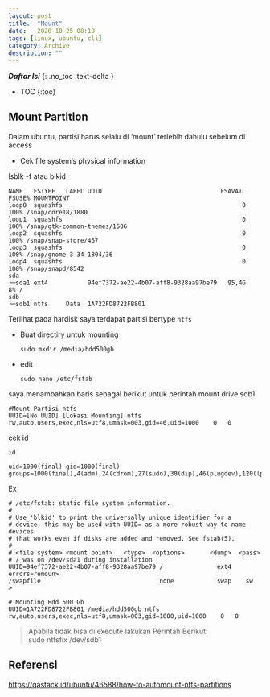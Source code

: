 ```yaml
---
layout: post
title:  "Mount"
date:   2020-10-25 08:18
tags: [linux, ubuntu, cli]
category: Archive
description: ""
---
```


***Daftar Isi***
{: .no_toc .text-delta }

- TOC
{:toc}

## Mount Partition
Dalam ubuntu, partisi harus selalu di ‘mount’ terlebih dahulu sebelum di access

* Cek file system’s physical information

lsblk -f atau blkid

```
NAME   FSTYPE   LABEL UUID                                 FSAVAIL FSUSE% MOUNTPOINT
loop0  squashfs                                                  0   100% /snap/core18/1880
loop1  squashfs                                                  0   100% /snap/gtk-common-themes/1506
loop2  squashfs                                                  0   100% /snap/snap-store/467
loop3  squashfs                                                  0   100% /snap/gnome-3-34-1804/36
loop4  squashfs                                                  0   100% /snap/snapd/8542
sda                                                                       
└─sda1 ext4           94ef7372-ae22-4b07-aff8-9328aa97be79   95,4G     8% /
sdb                                                                       
└─sdb1 ntfs     Data  1A722FD8722FB801                
```

Terlihat pada hardisk saya terdapat partisi bertype `ntfs`

* Buat directiry untuk mounting

      sudo mkdir /media/hdd500gb

* edit

      sudo nano /etc/fstab

saya menambahkan baris sebagai berikut untuk perintah mount drive sdb1. 
```
#Mount Partisi ntfs
UUID=[No UUID] [Lokasi Mounting] ntfs rw,auto,users,exec,nls=utf8,umask=003,gid=46,uid=1000    0   0
```
cek id
```
id

uid=1000(final) gid=1000(final) groups=1000(final),4(adm),24(cdrom),27(sudo),30(dip),46(plugdev),120(lpadmin),131(lxd),132(sambashare)
```


Ex
```                               
# /etc/fstab: static file system information.
#
# Use 'blkid' to print the universally unique identifier for a
# device; this may be used with UUID= as a more robust way to name devices
# that works even if disks are added and removed. See fstab(5).
#
# <file system> <mount point>   <type>  <options>       <dump>  <pass>
# / was on /dev/sda1 during installation
UUID=94ef7372-ae22-4b07-aff8-9328aa97be79 /               ext4    errors=remoun>
/swapfile                                 none            swap    sw           >

# Mounting Hdd 500 Gb
UUID=1A722FD8722FB801 /media/hdd500gb ntfs rw,auto,users,exec,nls=utf8,umask=003,gid=1000,uid=1000    0   0

```
> Apabila tidak bisa di execute lakukan Perintah Berikut:<br>
> sudo ntfsfix /dev/sdb1

## Referensi
https://qastack.id/ubuntu/46588/how-to-automount-ntfs-partitions
